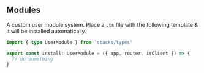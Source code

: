 ## Modules

A custom user module system. Place a `.ts` file with the following template & it will be installed automatically.

```ts
import { type UserModule } from 'stacks/types'

export const install: UserModule = ({ app, router, isClient }) => {
  // do something
}
```
